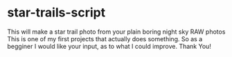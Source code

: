 # star-trails-script
This will make a star trail photo from your plain boring night sky RAW photos
This is one of my first projects that actually does something. 
So as a begginer I would like your input, as to what I could improve. Thank You!
